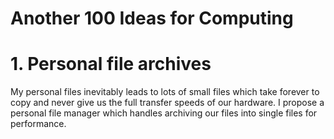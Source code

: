 # Another 100 Ideas for Computing

# 1. Personal file archives

My personal files inevitably leads to lots of small files which take forever to copy and never give us the full transfer speeds of our hardware. I propose a personal file manager which handles archiving our files into single files for performance.
